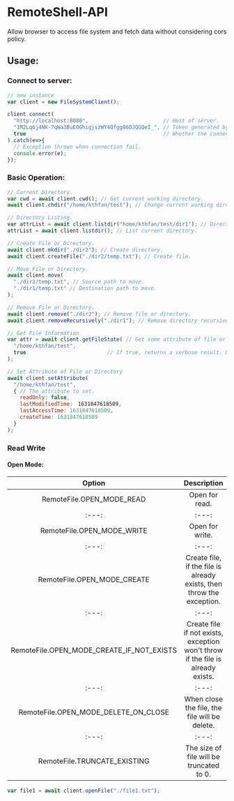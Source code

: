 # RemoteShell-API
Allow browser to access file system and fetch data without considering cors policy. 
## Usage:
### Connect to server:
```javascript
// new instance
var client = new FileSystemClient();

client.connect(
  "http://localhost:8080",                        // Host of server.
  "1M2Lq6j4NK-7qWa3BuE0GhigjszWY4Qfgg86DJQGQeI_", // Token generated by server.
  true                                            // Whether the connect will be encrypt, default is true.
).catch(e=>{
  // Exception thrown when connection fail.
  console.error(e);
});
```

### Basic Operation:
```javascript
// Current Directory.
var cwd = await client.cwd(); // Get current working directory.
await client.chdir("/home/kthfan/test"); // Change current working directory.

// Directory Listing.
var attrList = await client.listdir("home/kthfan/test/dir1"); // Directory listing.
attrList = await client.listdir(); // List current directory.

// Create File or Directory.
await client.mkdir("./dir2"); // Create directory.
await client.createFile("./dir2/temp.txt"); // Create file.

// Move File or Directory.
await client.move(
  "./dir2/temp.txt", // Source path to move.
  "./dir1/temp.txt" // Destination path to move.
);

// Remove File or Directory.
await client.remove("./dir2"); // Remove file or directory.
await client.removeRecursively("./dir1"); // Remove directory recursively.

// Get File Information
var attr = await client.getFileState( // Get some attribute of file or directory, for example, is exists, is readable, etc.
  "/home/kthfan/test",
  true                          // If true, returns a verbose result. Default value is false.
);

// Set Attribute of File or Directory
await client.setAttribute(
  "/home/kthfan/test",
  { // The attribute to set.
    readOnly: false,
    lastModifiedTime:　1631847618509,
    lastAccessTime: 1631847618509,
    createTime: 1631847618509
  }
);
```
### Read Write
#### Open Mode:
| Option | Description |
| :---: | :---: |
| RemoteFile.OPEN_MODE_READ | Open for read. |
| :---: | :---: |
| RemoteFile.OPEN_MODE_WRITE | Open for write. |
| :---: | :---: |
| RemoteFile.OPEN_MODE_CREATE | Create file, if the file is already exists, then throw the exception. |
| :---: | :---: |
| RemoteFile.OPEN_MODE_CREATE_IF_NOT_EXISTS | Create file if not exists, exception won't throw if the file is already exists. |
| :---: | :---: |
| RemoteFile.OPEN_MODE_DELETE_ON_CLOSE | When close the file, the file will be delete. |
| :---: | :---: |
| RemoteFile.TRUNCATE_EXISTING | The size of file will be truncated to 0. |
```javascript
var file1 = await client.openFile("./file1.txt");

```

